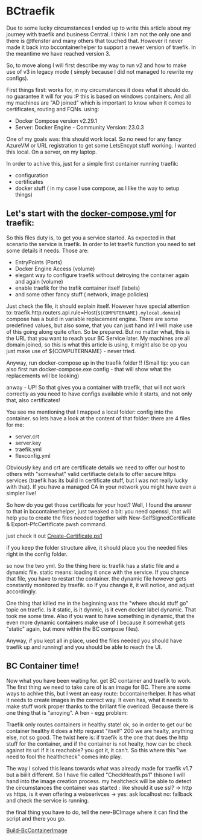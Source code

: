 # BCtraefik

Due to some lucky circumstances I ended up to write this article about my journey with traefik and business Central. I think I am not the only one and there is @tfenster and many others that touched that. However it never made it back into bccontainerhelper to support a newer version of traefik. In the meantime we have reached version 3. 

So, to move along I will first describe my way to run v2 and how to make use of v3 in legacy mode ( simply because I did not managed to rewrite my configs).

First things first: works for, in my circumstances it does what it should do. no guarantee it will for you :P this is based on windows containers. And all my machines are "AD joined" which is important to know when it comes to certificates, routing and FQNs. 
using: 
- Docker Compose version v2.29.1
- Server: Docker Engine - Community Version: 23.0.3

One of my goals was: this should work local. So no need for any fancy AzureVM or URL registration to get some LetsEncypt stuff working. I wanted this local. On a server, on my laptop. 

In order to achive this, just for a simple first container running traefik: 
- configuration
- certificates
- docker stuff ( in my case I use compose, as I like the way to setup things)

## Let's start with the [docker-compose.yml](https://github.com/KristofKlein/BCtraefik/blob/main/traefik/docker-compose.yml) for traefik:

So this files duty is, to get you a service started. As expected in that scenario the service is traefik. In order to let traefik function you need to set some details it needs. Those are:
- EntryPoints (Ports)
- Docker Engine Access (volume)
- elegant way to configure traefik without detroying the container again and again (volume)
- enable traefik for the trafik container itself (labels)
- and some other fancy stuff ( network, image policies) 

Just check the file, it should explain itself. However have special attention to:
traefik.http.routers.api.rule=Host(`${COMPUTERNAME}.mylocal.domain`) 
compose has a build in variable replacement engine. There are some predefined values, but also some, that you can just hand in! I will make use of this going along quite often. So be prepared. But no matter what, this is the URL that you want to reach your BC Service later. My machines are all domain joined, so this is what this article is using, it might also be op you just make use of ${COMPUTERNAME} - never tried. 

Anyway, run docker-compose up in the traefik folder !! (Small tip: you can also first run docker-compose.exe config - that will show what the replacements will be looking)

anway - UP! So that gives you a container with traefik, that will not work correctly as you need to have configs available while it starts, and not only that, also certificates!

You see me mentioning that I mapped a local folder: config into the container. so lets have a look at the content of that folder:
there are 4 files for me: 
- server.crt
- server.key
- traefik.yml
- flexconfig.yml

Obviously key and crt are certificate details we need to offer our host to others with "somewhat" valid certifiacte details to offer secure https services (traefik has its build in certificate stuff, but I was not really lucky with that). If you have a managed CA in your network you might have even a simpler live! 

So how do you get those certificats for your host? Well, I found the answer to that in bccontainerhelper, just tweaked a bit:
you need openssl, that will help you to create the files needed together with New-SelfSignedCertificate & Export-PfcCertificate pwsh command. 

just check it out [Create-Certificate.ps1](https://github.com/KristofKlein/BCtraefik/blob/main/traefik/create-certificate.ps1)

if you keep the folder structure alive, it should place you the needed files right in the config folder. 

so now the two yml. So the thing here is: traefik has a static file and a dynamic file. static means: loading it once with the service. If you chance that file, you have to restart the container. the dynamic file however gets constantly monitored by traefik. so If you change it, it will notice, and adjust accordingly. 

One thing that killed me in the beginning was the "where should stuff go" topic on traefic. Is it static, is it dynmic, is it even docker label dynamic. That took me some time. Also if you want to have something in dynamic, that the even more dynamic containers make use of ( because it somewhat gets "static" again, but more within the BC compose files).

Anyway, if you kept all in place, used the files needed you should have traefik up and running! and you should be able to reach the UI.

## BC Container time!

Now what you have been waiting for. get BC container and traefik to work. The first thing we need to take care of is an image for BC. There are some ways to achive this, but I went an easy route: bccontainerhelper. It has what it needs to create images in the correct way. It even has, what it needs to make stuff work proper thanks to the brillant file overload. Because there is one thing that is "anoying". A hen - egg problem:

Traefik only routes containers in healthy state! ok, so in order to get our bc container healthy it does a http request "itself" 200 we are healty, anything else, not so good. The twist here is: if traefik is the one that does the http stuff for the container, and if the container is not healty, how can bc check against its url if it is reachable? you got it, it can't. So this where this "we need to fool the healthcheck" comes into play. 

The way I solved this leans towards what was already made for traefik v1.7 but a biiiit different.
So I have file called "CheckHealth.ps1" thisone I will hand into the image creation process. my healtcheck will be able to detect the circumstances the container was started : like should it use ssl? -> http vs https, is it even offering a webserivces -> yes: ask localhost no: fallback and check the service is running. 

the final thing you have to do, tell the new-BCImage where it can find the script and there you go. 

[Build-BcContainerImage](https://github.com/KristofKlein/BCtraefik/blob/b8350dd21fcbf788c30c0deb39760904e77ff260/BusinessCentral/image/Build-BCContainerImage.ps1)